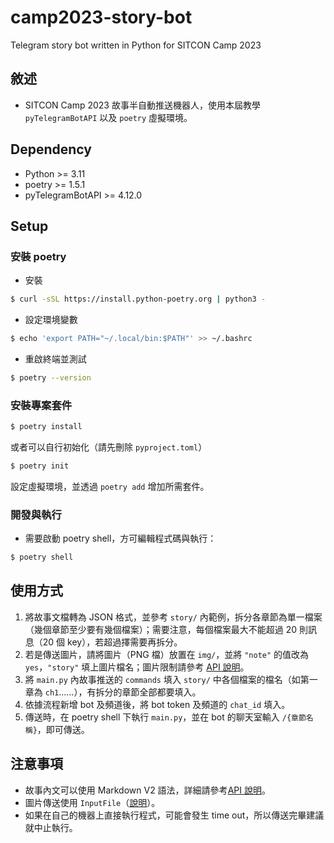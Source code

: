 # camp2023-story-bot
Telegram story bot written in Python for SITCON Camp 2023

## 敘述
- SITCON Camp 2023 故事半自動推送機器人，使用本屆教學 `pyTelegramBotAPI` 以及 `poetry` 虛擬環境。

## Dependency
- Python >= 3.11
- poetry >= 1.5.1
- pyTelegramBotAPI >= 4.12.0

## Setup
### 安裝 poetry
- 安裝
```bash
$ curl -sSL https://install.python-poetry.org | python3 -
```

- 設定環境變數
```bash
$ echo 'export PATH="~/.local/bin:$PATH"' >> ~/.bashrc
```

- 重啟終端並測試
```bash
$ poetry --version
```

### 安裝專案套件
```bash
$ poetry install
```
或者可以自行初始化（請先刪除 `pyproject.toml`）
```bash
$ poetry init
```
設定虛擬環境，並透過 `poetry add` 增加所需套件。

### 開發與執行
- 需要啟動 poetry shell，方可編輯程式碼與執行：
```bash
$ poetry shell
```

## 使用方式
1. 將故事文檔轉為 JSON 格式，並參考 `story/` 內範例，拆分各章節為單一檔案（幾個章節至少要有幾個檔案）；需要注意，每個檔案最大不能超過 20 則訊息（20 個 key），若超過擇需要再拆分。
2. 若是傳送圖片，請將圖片（PNG 檔）放置在 `img/`，並將 `"note"` 的值改為 `yes`，`"story"` 填上圖片檔名；圖片限制請參考 [API 說明](https://core.telegram.org/bots/api#sendphoto)。
3. 將 `main.py` 內故事推送的 `commands` 填入 `story/` 中各個檔案的檔名（如第一章為 `ch1`……），有拆分的章節全部都要填入。
4. 依據流程新增 bot 及頻道後，將 bot token 及頻道的 `chat_id` 填入。
5. 傳送時，在 poetry shell 下執行 `main.py`，並在 bot 的聊天室輸入 `/{章節名稱}`，即可傳送。

## 注意事項
- 故事內文可以使用 Markdown V2 語法，詳細請參考[API 說明](https://core.telegram.org/bots/api#markdownv2-style)。
- 圖片傳送使用 `InputFile`（[說明](https://core.telegram.org/bots/api#inputfile)）。
- 如果在自己的機器上直接執行程式，可能會發生 time out，所以傳送完畢建議就中止執行。